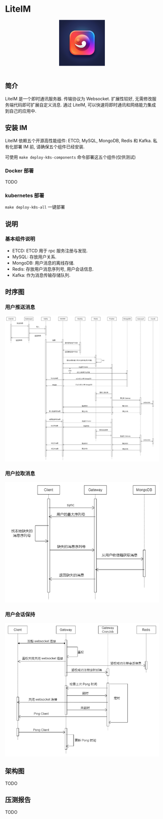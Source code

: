 # LiteIM

<p align="center">
  <img src="docs/logo.png" width="150">
  <br />
  <br />
</p>

## 简介

LiteIM 是一个即时通讯服务器. 传输协议为 Websocket. 扩展性较好, 无需修改服务端代码即可扩展自定义消息. 通过 LiteIM, 可以快速将即时通讯和网络能力集成到自己的应用中. 

## 安装 IM

LiteIM 依赖五个开源高性能组件: ETCD, MySQL, MongoDB, Redis 和 Kafka. 私有化部署 IM 前, 请确保五个组件已经安装.

可使用 `make deploy-k8s-components` 命令部署这五个组件(仅供测试)

### Docker 部署

TODO

### kubernetes 部署

`make deploy-k8s-all` 一键部署

## 说明

### 基本组件说明

* ETCD: ETCD 用于 rpc 服务注册与发现.
* MySQL: 存放用户关系.
* MongoDB: 用户消息的离线存储.
* Redis: 存放用户消息序列号, 用户会话信息.
* Kafka: 作为消息传输存储队列.

## 时序图

### 用户推送消息

![](./docs/push.png)

### 用户拉取消息

![](./docs/pull.png)

### 用户会话保持

![](./docs/session.png)

## 架构图

TODO

## 压测报告

TODO
